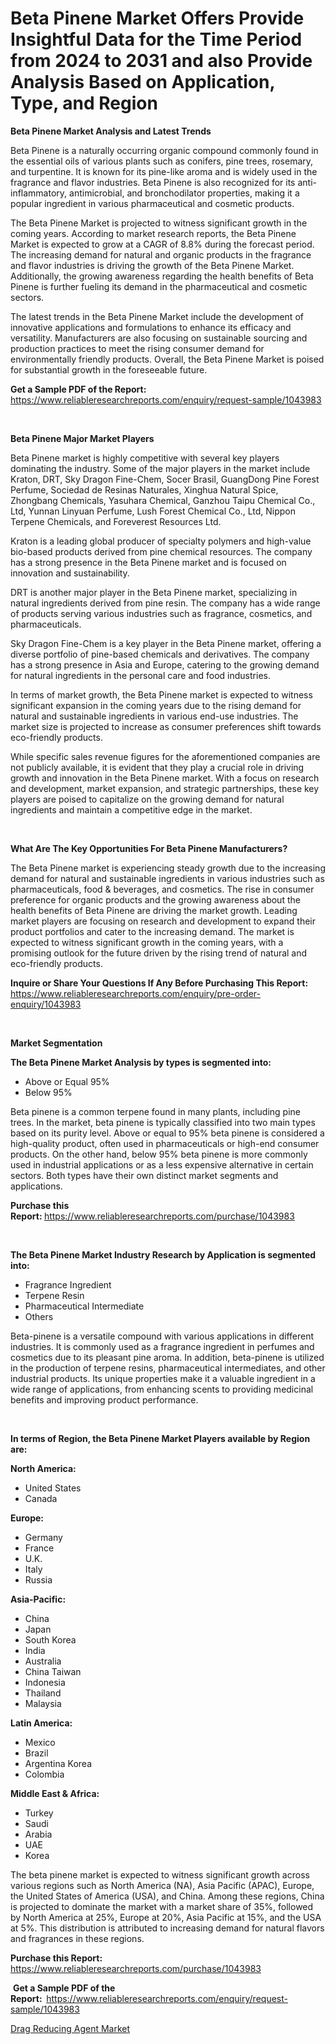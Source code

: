 <p><h1>Beta Pinene Market Offers Provide Insightful Data for the Time Period from 2024 to 2031 and also Provide Analysis Based on Application, Type, and Region</h1></p><p><strong>Beta Pinene Market Analysis and Latest Trends</strong></p>
<p><p>Beta Pinene is a naturally occurring organic compound commonly found in the essential oils of various plants such as conifers, pine trees, rosemary, and turpentine. It is known for its pine-like aroma and is widely used in the fragrance and flavor industries. Beta Pinene is also recognized for its anti-inflammatory, antimicrobial, and bronchodilator properties, making it a popular ingredient in various pharmaceutical and cosmetic products.</p><p>The Beta Pinene Market is projected to witness significant growth in the coming years. According to market research reports, the Beta Pinene Market is expected to grow at a CAGR of 8.8% during the forecast period. The increasing demand for natural and organic products in the fragrance and flavor industries is driving the growth of the Beta Pinene Market. Additionally, the growing awareness regarding the health benefits of Beta Pinene is further fueling its demand in the pharmaceutical and cosmetic sectors.</p><p>The latest trends in the Beta Pinene Market include the development of innovative applications and formulations to enhance its efficacy and versatility. Manufacturers are also focusing on sustainable sourcing and production practices to meet the rising consumer demand for environmentally friendly products. Overall, the Beta Pinene Market is poised for substantial growth in the foreseeable future.</p></p>
<p><strong>Get a Sample PDF of the Report:&nbsp;</strong> <a href="https://www.reliableresearchreports.com/enquiry/request-sample/1043983">https://www.reliableresearchreports.com/enquiry/request-sample/1043983</a></p>
<p>&nbsp;</p>
<p><strong>Beta Pinene Major Market Players</strong></p>
<p><p>Beta Pinene market is highly competitive with several key players dominating the industry. Some of the major players in the market include Kraton, DRT, Sky Dragon Fine-Chem, Socer Brasil, GuangDong Pine Forest Perfume, Sociedad de Resinas Naturales, Xinghua Natural Spice, Zhongbang Chemicals, Yasuhara Chemical, Ganzhou Taipu Chemical Co., Ltd, Yunnan Linyuan Perfume, Lush Forest Chemical Co., Ltd, Nippon Terpene Chemicals, and Foreverest Resources Ltd.</p><p>Kraton is a leading global producer of specialty polymers and high-value bio-based products derived from pine chemical resources. The company has a strong presence in the Beta Pinene market and is focused on innovation and sustainability.</p><p>DRT is another major player in the Beta Pinene market, specializing in natural ingredients derived from pine resin. The company has a wide range of products serving various industries such as fragrance, cosmetics, and pharmaceuticals.</p><p>Sky Dragon Fine-Chem is a key player in the Beta Pinene market, offering a diverse portfolio of pine-based chemicals and derivatives. The company has a strong presence in Asia and Europe, catering to the growing demand for natural ingredients in the personal care and food industries.</p><p>In terms of market growth, the Beta Pinene market is expected to witness significant expansion in the coming years due to the rising demand for natural and sustainable ingredients in various end-use industries. The market size is projected to increase as consumer preferences shift towards eco-friendly products.</p><p>While specific sales revenue figures for the aforementioned companies are not publicly available, it is evident that they play a crucial role in driving growth and innovation in the Beta Pinene market. With a focus on research and development, market expansion, and strategic partnerships, these key players are poised to capitalize on the growing demand for natural ingredients and maintain a competitive edge in the market.</p></p>
<p>&nbsp;</p>
<p><strong>What Are The Key Opportunities For Beta Pinene Manufacturers?</strong></p>
<p><p>The Beta Pinene market is experiencing steady growth due to the increasing demand for natural and sustainable ingredients in various industries such as pharmaceuticals, food & beverages, and cosmetics. The rise in consumer preference for organic products and the growing awareness about the health benefits of Beta Pinene are driving the market growth. Leading market players are focusing on research and development to expand their product portfolios and cater to the increasing demand. The market is expected to witness significant growth in the coming years, with a promising outlook for the future driven by the rising trend of natural and eco-friendly products.</p></p>
<p><strong>Inquire or Share Your Questions If Any Before Purchasing This Report:</strong> <a href="https://www.reliableresearchreports.com/enquiry/pre-order-enquiry/1043983">https://www.reliableresearchreports.com/enquiry/pre-order-enquiry/1043983</a></p>
<p>&nbsp;</p>
<p><strong>Market Segmentation</strong></p>
<p><strong>The Beta Pinene Market Analysis by types is segmented into:</strong></p>
<p><ul><li>Above or Equal 95%</li><li>Below 95%</li></ul></p>
<p><p>Beta pinene is a common terpene found in many plants, including pine trees. In the market, beta pinene is typically classified into two main types based on its purity level. Above or equal to 95% beta pinene is considered a high-quality product, often used in pharmaceuticals or high-end consumer products. On the other hand, below 95% beta pinene is more commonly used in industrial applications or as a less expensive alternative in certain sectors. Both types have their own distinct market segments and applications.</p></p>
<p><strong>Purchase this Report:&nbsp;</strong><a href="https://www.reliableresearchreports.com/purchase/1043983">https://www.reliableresearchreports.com/purchase/1043983</a></p>
<p>&nbsp;</p>
<p><strong>The Beta Pinene Market Industry Research by Application is segmented into:</strong></p>
<p><ul><li>Fragrance Ingredient</li><li>Terpene Resin</li><li>Pharmaceutical Intermediate</li><li>Others</li></ul></p>
<p><p>Beta-pinene is a versatile compound with various applications in different industries. It is commonly used as a fragrance ingredient in perfumes and cosmetics due to its pleasant pine aroma. In addition, beta-pinene is utilized in the production of terpene resins, pharmaceutical intermediates, and other industrial products. Its unique properties make it a valuable ingredient in a wide range of applications, from enhancing scents to providing medicinal benefits and improving product performance.</p></p>
<p>&nbsp;</p>
<p><strong>In terms of Region, the Beta Pinene Market Players available by Region are:</strong></p>
<p>
    <p> <strong> North America: </strong>
        <ul>
            <li>United States</li>
            <li>Canada</li>
        </ul>
        </p> 
    <p> <strong> Europe: </strong>
        <ul>
            <li>Germany</li>
            <li>France</li>
            <li>U.K.</li>
            <li>Italy</li>
            <li>Russia</li>
        </ul>
        </p> 
    <p> <strong> Asia-Pacific: </strong>
        <ul>
            <li>China</li>
            <li>Japan</li>
            <li>South Korea</li>
            <li>India</li>
            <li>Australia</li>
            <li>China Taiwan</li>
            <li>Indonesia</li>
            <li>Thailand</li>
            <li>Malaysia</li>
        </ul>
        </p> 
    <p> <strong> Latin America: </strong>
        <ul>
            <li>Mexico</li>
            <li>Brazil</li>
            <li>Argentina Korea</li>
            <li>Colombia</li>
        </ul>
        </p> 
    <p> <strong> Middle East & Africa: </strong>
        <ul>
            <li>Turkey</li>
            <li>Saudi</li>
            <li>Arabia</li>
            <li>UAE</li>
            <li>Korea</li>
        </ul>
    </p>
    </p>
<p><p>The beta pinene market is expected to witness significant growth across various regions such as North America (NA), Asia Pacific (APAC), Europe, the United States of America (USA), and China. Among these regions, China is projected to dominate the market with a market share of 35%, followed by North America at 25%, Europe at 20%, Asia Pacific at 15%, and the USA at 5%. This distribution is attributed to increasing demand for natural flavors and fragrances in these regions.</p></p>
<p><strong>Purchase this Report: </strong><a href="https://www.reliableresearchreports.com/purchase/1043983">https://www.reliableresearchreports.com/purchase/1043983</a></p>
<p>&nbsp;<strong>Get a Sample PDF of the Report:&nbsp;&nbsp;</strong><a href="https://www.reliableresearchreports.com/enquiry/request-sample/1043983">https://www.reliableresearchreports.com/enquiry/request-sample/1043983</a></p>
<p><strong></strong></p>
<p><p><a href="https://github.com/CliffMedina6/Market-Research-Report-List-3/blob/main/drag-reducing-agent-market.md">Drag Reducing Agent Market</a></p></p>
